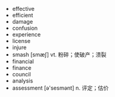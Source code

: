 - effective
- efficient
- damage
- confusion
- experience
- license
- injure
- smash [smæʃ] vt. 粉碎；使破产；溃裂
- financial
- finance
- council
- analysis
- assessment [ə'sesmənt] n. 评定；估价
